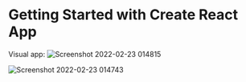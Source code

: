 # Getting Started with Create React App

Visual app:
![Screenshot 2022-02-23 014815](https://user-images.githubusercontent.com/78919513/155239885-3b6495e6-d040-4f1c-bf77-b279337a8abf.png)

![Screenshot 2022-02-23 014743](https://user-images.githubusercontent.com/78919513/155239887-85f7f2aa-1438-478b-913d-5cfbe0bea816.png)
